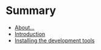 # Summary
* [About...](README.md)
* [Introduction](chapter-01.md)
* [Installing the development tools](chapter-02.md)

